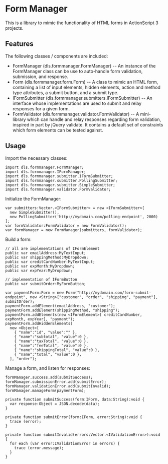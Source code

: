 Form Manager
============

This is a library to mimic the functionality of HTML forms in ActionScript 3 projects. 

Features
--------

The following classes / components are included:

* FormManager (dls.formmanager.FormManager) -- An instance of the FormManager class can be use to auto-handle form validation, submission, and response.
* Form (dls.formmanager.form.Form) -- A class to mimic an HTML form, containing a list of input elements, hidden elements, action and method type attributes, a submit button, and a submit type.
* IFormSubmitter (dls.formmanager.submitters.IFormSubmitter) -- An interface whose implementations are used to submit and relay responses for a given form.
* FormValidator (dls.formmanager.validator.FormValidator) -- A mini-library which can handle and relay responses regarding form validation, inspired in part by jQuery validate. It contains a default set of constraints which form elements can be tested against.


Usage
-----

Import the necessary classes:

    import dls.formmanager.FormManager;
    import dls.formmanager.IFormManager;
    import dls.formmanager.submitter.IFormSubmitter;
    import dls.formmanager.submitter.PollingSubmitter;
    import dls.formmanager.submitter.SimpleSubmitter;
    import dls.formmanager.validator.FormValidator;

Initialize the FormManager:

    var submitters:Vector.<IFormSubmitter> = new <IFormSubmitter>[
      new SimpleSubmitter(),
      new PollingSubmitter('http://mydomain.com/polling-endpoint', 2000)
    ];
    var formValidator:FormValidator = new FormValidator();
    var formManager = new FormManager(submitters, formValidator);

Build a form:
    
    // all are implementations of IFormElement
    public var emailAddress:MyTextInput;
    public var shippingMethod:MyDropdown;
    public var creditCardNumber:MyTextInput;
    public var expMonth:MyDropdown;
    public var expYear:MyDropdown;
    
    // implementation of IFormButton
    public var submitOrder:MyFormButton;
    
    var paymentForm:Form = new Form("http://mydomain.com/form-submit-endpoint", new <String>["customer", "order", "shipping", "payment"], submitOrder);
    paymentForm.addElement(emailAddress, "customer");
    paymentForm.addElement(shippingMethod, "shipping");    
    paymentForm.addElements(new <IFormElement>[ creditCardNumber, expMonth, expYear], "payment");
    paymentForm.addHiddenElements(
      new <Object>[ 
        { "name":"id", "value":"" },
        { "name":"subtotal", "value":0 },
        { "name":"taxTotal", "value":0 },
        { "name":"feeTotal", "value":0 },
        { "name":"shippingTotal", "value":0 },
        { "name":"total", "value":0 },
      ], "order");

Manage a form, and listen for responses:

    formManager.success.add(submitSuccess);
    formManager.submissionError.add(submitError);
    formManager.validationError.add(submitInvalid);
    formManager.manageForm(paymentForm);
    
    private function submitSuccess(form:IForm, data:String):void {
      var response:Object = JSON.decode(data);
    }
    
    private function submitError(form:IForm, error:String):void {
      trace (error);
    }
    		
    private function submitInvalid(errors:Vector.<IValidationError>):void {
      for each (var error:IValidationError in errors) {
        trace (error.message);
      }
    }